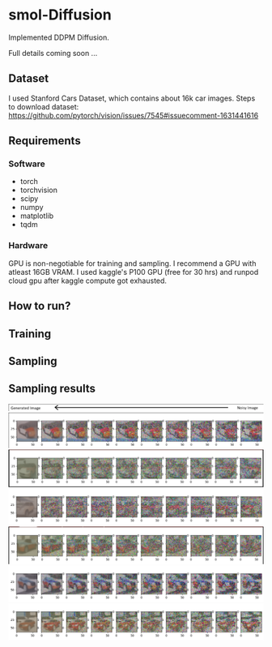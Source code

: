 # smol-Diffusion
Implemented DDPM Diffusion.

Full details coming soon ...

## Dataset
I used Stanford Cars Dataset, which contains about 16k car images. Steps to download dataset: https://github.com/pytorch/vision/issues/7545#issuecomment-1631441616

## Requirements
### Software
- torch
- torchvision
- scipy
- numpy
- matplotlib
- tqdm

### Hardware
GPU is non-negotiable for training and sampling. I recommend a GPU with atleast 16GB VRAM. I used kaggle's P100 GPU (free for 30 hrs) and runpod cloud gpu after kaggle compute got exhausted.

## How to run?

## Training

## Sampling

## Sampling results
<img src="https://github.com/Avenger-py/smol-Diffusion/blob/main/assets/img_header.png">
<img src="https://github.com/Avenger-py/smol-Diffusion/blob/main/assets/results6.png">
<img src="https://github.com/Avenger-py/smol-Diffusion/blob/main/assets/results1.png">
<img src="https://github.com/Avenger-py/smol-Diffusion/blob/main/assets/results2.png">
<img src="https://github.com/Avenger-py/smol-Diffusion/blob/main/assets/results3.png">
<img src="https://github.com/Avenger-py/smol-Diffusion/blob/main/assets/results4.png">
<img src="https://github.com/Avenger-py/smol-Diffusion/blob/main/assets/results5.png">
